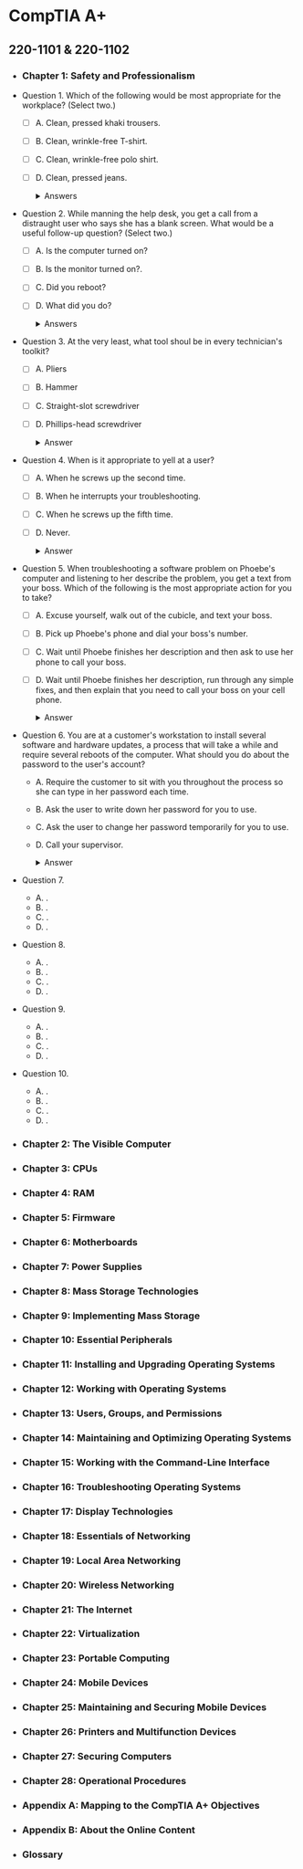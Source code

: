 # CompTIA A+
## 220-1101 & 220-1102 
- ### Chapter 1: Safety and Professionalism
- Question 1. Which of the following would be most appropriate for the workplace? (Select two.)
  - [ ] A. Clean, pressed khaki trousers.
  - [ ] B. Clean, wrinkle-free T-shirt.
  - [ ] C. Clean, wrinkle-free polo shirt.
  - [ ] D. Clean, pressed jeans.
    <details>
    <summary>Answers</summary>

    A, C. Khaki trousers and a polo shirt trump jeans and a T-shirt every time.

    </details>

- Question 2. While manning the help desk, you get a call from a distraught user who says she has a blank screen. What would be a useful follow-up question? (Select two.)
  - [ ] A. Is the computer turned on?
  - [ ] B. Is the monitor turned on?.
  - [ ] C. Did you reboot?
  - [ ] D. What did you do?
    <details>
    <summary>Answers</summary>

    A, B. Go for the simple answer first. When faced with a blank screen, check to see if the computer and the monitor are turned on.

    </details>

- Question 3. At the very least, what tool shoul be in every technician's toolkit?
  - [ ] A. Pliers
  - [ ] B. Hammer
  - [ ] C. Straight-slot screwdriver
  - [ ] D. Phillips-head screwdriver
    <details>
    <summary>Answer</summary>

    D. Every tech's toolkit should have a Phillips-head screwdriver, at the very least.

    </details>

- Question 4. When is it appropriate to yell at a user?
  - [ ] A. When he screws up the second time.
  - [ ] B. When he interrupts your troubleshooting.
  - [ ] C. When he screws up the fifth time.
  - [ ] D. Never.
    <details>
    <summary>Answer</summary>

    D. Don't get angry or yell at clients.

    </details>

- Question 5. When troubleshooting a software problem on Phoebe's computer and listening to her describe the problem, you get a text from your boss. Which of the following is the most appropriate action for you to take?
  - [ ] A. Excuse yourself, walk out of the cubicle, and text your boss.
  - [ ] B. Pick up Phoebe's phone and dial your boss's number.
  - [ ] C. Wait until Phoebe finishes her description and then ask to use her phone to call your boss.
  - [ ] D. Wait until Phoebe finishes her description, run through any simple fixes, and then explain that you need to call your boss on your cell phone.
    <details>
    <summary>Answer</summary>

    D. Focus on the customer and don't use her things.

    </details>

- Question 6. You are at a customer's workstation to install several software and hardware updates, a process that will take a while and require several reboots of the computer. What should you do about the password to the user's account?
  - A. Require the customer to sit with you throughout the process so she can type in her password each time.
  - B. Ask the user to write down her password for you to use.
  - C. Ask the user to change her password temporarily for you to use.
  - D. Call your supervisor.
    <details>
    <summary>Answer</summary>

    C. In this circumstance, asking for a temporary password is the right answer. Make sure the user changes her password back before you leave the site.

    </details>

- Question 7. 
  - A. .
  - B. .
  - C. .
  - D. .
- Question 8. 
  - A. .
  - B. .
  - C. .
  - D. .
- Question 9. 
  - A. .
  - B. .
  - C. .
  - D. .
- Question 10. 
  - A. .
  - B. .
  - C. .
  - D. .
- ### Chapter 2: The Visible Computer
- ### Chapter 3: CPUs
- ### Chapter 4: RAM
- ### Chapter 5: Firmware
- ### Chapter 6: Motherboards
- ### Chapter 7: Power Supplies
- ### Chapter 8: Mass Storage Technologies
- ### Chapter 9: Implementing Mass Storage
- ### Chapter 10: Essential Peripherals
- ### Chapter 11: Installing and Upgrading Operating Systems
- ### Chapter 12: Working with Operating Systems
- ### Chapter 13: Users, Groups, and Permissions
- ### Chapter 14: Maintaining and Optimizing Operating Systems
- ### Chapter 15: Working with the Command-Line Interface
- ### Chapter 16: Troubleshooting Operating Systems
- ### Chapter 17: Display Technologies
- ### Chapter 18: Essentials of Networking
- ### Chapter 19: Local Area Networking
- ### Chapter 20: Wireless Networking
- ### Chapter 21: The Internet
- ### Chapter 22: Virtualization
- ### Chapter 23: Portable Computing
- ### Chapter 24: Mobile Devices
- ### Chapter 25: Maintaining and Securing Mobile Devices
- ### Chapter 26: Printers and Multifunction Devices
- ### Chapter 27: Securing Computers
- ### Chapter 28: Operational Procedures
- ### Appendix A: Mapping to the CompTIA A+ Objectives
- ### Appendix B: About the Online Content
- ### Glossary